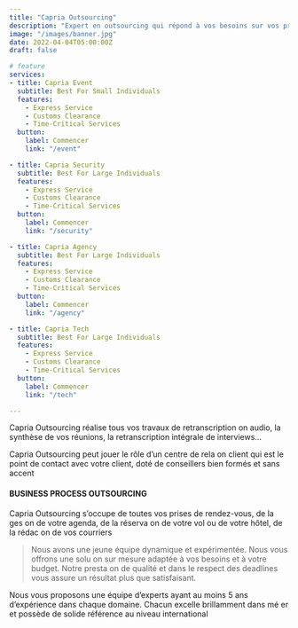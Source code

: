 ```yaml
---
title: "Capria Outsourcing"
description: "Expert en outsourcing qui répond à vos besoins sur vos projets d’externalisation tout en respectant votre budget."
image: "/images/banner.jpg"
date: 2022-04-04T05:00:00Z
draft: false

# feature
services:
- title: Capria Event
  subtitle: Best For Small Individuals
  features:
    - Express Service
    - Customs Clearance
    - Time-Critical Services
  button:
    label: Commencer
    link: "/event"

- title: Capria Security
  subtitle: Best For Large Individuals
  features:
    - Express Service
    - Customs Clearance
    - Time-Critical Services
  button:
    label: Commencer
    link: "/security"

- title: Capria Agency
  subtitle: Best For Large Individuals
  features:
    - Express Service
    - Customs Clearance
    - Time-Critical Services
  button:
    label: Commencer
    link: "/agency"

- title: Capria Tech
  subtitle: Best For Large Individuals
  features:
    - Express Service
    - Customs Clearance
    - Time-Critical Services
  button:
    label: Commencer
    link: "/tech"

---
```


Capria Outsourcing réalise tous vos travaux de retranscription on audio, la synthèse de vos réunions, la retranscription intégrale de  interviews...

Capria Outsourcing peut jouer le rôle d’un centre de rela on client qui est le point de contact avec votre client, doté de conseillers bien formés et sans accent

#### BUSINESS PROCESS OUTSOURCING

Capria Outsourcing s’occupe de toutes vos prises de rendez-vous, de la ges on de votre agenda, de la réserva on de votre vol ou de votre hôtel, de la rédac on de vos courriers

> Nous avons une jeune équipe dynamique et expérimentée. Nous vous offrons une solu on sur mesure adaptée à vos besoins et  à votre budget. Notre presta on de qualité et dans le respect des deadlines vous assure un résultat plus
que satisfaisant.

Nous vous proposons une équipe d’experts ayant au moins 5 ans d’expérience dans chaque domaine. Chacun excelle brillamment dans  mé er et possède de solide référence au niveau international